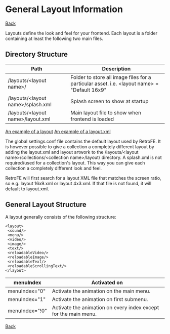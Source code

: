 # General Layout Information

[Back](readme)

Layouts define the look and feel for your frontend. Each layout is a
folder containing at least the following two main files.

  
## Directory Structure

| Path                               | Description                                                                                  |
|------------------------------------|----------------------------------------------------------------------------------------------|
| /layouts/\<layout name>/           | Folder to store all image files for a particular asset. i.e. \<layout name> = "Default 16x9" |
| /layouts/\<layout name>/splash.xml | Splash screen to show at startup                                                             |
| /layouts/\<layout name>/layout.xml | Main layout file to show when frontend is loaded                                             |

[An example of a
layout](https://bitbucket.org/teamretro/retrofe/src/default/Package/Environment/Common/layouts/Default%2016x9)
[An example of a
layout.xml](https://bitbucket.org/teamretro/retrofe/src/default/Package/Environment/Common/layouts/Default%2016x9/layout.xml?at=default)

The global settings.conf file contains the default layout used by
RetroFE. It is however possible to give a collection a completely
different layout by adding the layout.xml and layout artwork to the
/layouts/\<layout name>/collections/\<collection name>/layout/
directory. A splash.xml is not required/used for a collection's layout.
This way you can give each collection a completely different look and
feel.

RetroFE will first search for a layout XML file that matches the screen
ratio, so e.g. layout 16x9.xml or layout 4x3.xml. If that file is not
found, it will default to layout.xml.  
  
## General Layout Structure 

A layout generally consists of the following structure:

    <layout>
     <sound/>
     <menu/>
     <video/>
     <image/>
     <text/>
     <reloadableVideo/>
     <reloadableImage/>
     <reloadableText/>
     <reloadableScrollingText/>
    </layout>

  

| menuIndex      | Activated on                                                    |
|----------------|-----------------------------------------------------------------|
| menuIndex="0"  | Activate the animation on the main menu.                        |
| menuIndex="1"  | Activate the animation on first submenu.                        |
| menuIndex="!0" | Activate the animation on every index except for the main menu. |

[Back](readme)
